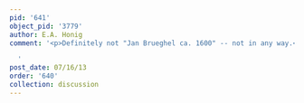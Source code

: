 ```yaml
---
pid: '641'
object_pid: '3779'
author: E.A. Honig
comment: '<p>Definitely not "Jan Brueghel ca. 1600" -- not in any way.</p>

  '
post_date: 07/16/13
order: '640'
collection: discussion
---
```

